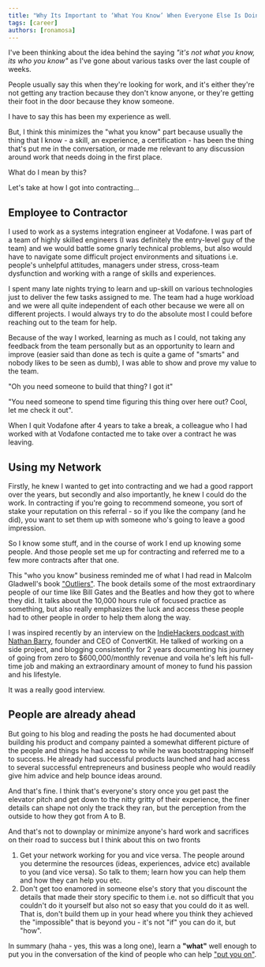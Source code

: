 ```yaml
---
title: "Why Its Important to ‘What You Know’ When Everyone Else Is Doing ‘Who You Know'"
tags: [career]
authors: [ronamosa]
---
```


I've been thinking about the idea behind the saying _"it's not what you know, its who you know"_ as I've gone about various tasks over the last couple of weeks.

People usually say this when they're looking for work, and it's either they're not getting any traction because they don't know anyone, or they're getting their foot in the door because they know someone.

I have to say this has been my experience as well.

<!--truncate-->

But, I think this minimizes the "what you know" part because usually the thing that I know - a skill, an experience, a certification - has been the thing that's put me in the conversation, or made me relevant to any discussion around work that needs doing in the first place.

What do I mean by this?

Let's take at how I got into contracting...

## Employee to Contractor

I used to work as a systems integration engineer at Vodafone. I was part of a team of highly skilled engineers (I was definitely the entry-level guy of the team) and we would battle some gnarly technical problems, but also would have to navigate some difficult project environments and situations i.e. people's unhelpful attitudes, managers under stress, cross-team dysfunction and working with a range of skills and experiences.

I spent many late nights trying to learn and up-skill on various technologies just to deliver the few tasks assigned to me. The team had a huge workload and we were all quite independent of each other because we were all on different projects. I would always try to do the absolute most I could before reaching out to the team for help.

Because of the way I worked, learning as much as I could, not taking any feedback from the team personally but as an opportunity to learn and improve (easier said than done as tech is quite a game of "smarts" and nobody likes to be seen as dumb), I was able to show and prove my value to the team.

"Oh you need someone to build that thing? I got it"

"You need someone to spend time figuring this thing over here out? Cool, let me check it out".

When I quit Vodafone after 4 years to take a break, a colleague who I had worked with at Vodafone contacted me to take over a contract he was leaving.

## Using my Network

Firstly, he knew I wanted to get into contracting and we had a good rapport over the years, but secondly and also importantly, he knew I could do the work. In contracting if you're going to recommend someone, you sort of stake your reputation on this referral - so if you like the company (and he did), you want to set them up with someone who's going to leave a good impression.

So I know some stuff, and in the course of work I end up knowing some people. And those people set me up for contracting and referred me to a few more contracts after that one.

This "who you know" business reminded me of what I had read in Malcolm Gladwell's book ["Outliers"](https://www.goodreads.com/book/show/3228917-outliers). The book details some of the most extraordinary people of our time like Bill Gates and the Beatles and how they got to where they did. It talks about the 10,000 hours rule of focused practice as something, but also really emphasizes the luck and access these people had to other people in order to help them along the way.

I was inspired recently by an interview on the [IndieHackers podcast with Nathan Barry](https://www.indiehackers.com/podcast/008-nathan-barry-of-convertkit), founder and CEO of ConvertKit. He talked of working on a side project, and blogging consistently for 2 years documenting his journey of going from zero to $600,000/monthly revenue and voila he's left his full-time job and making an extraordinary amount of money to fund his passion and his lifestyle.

It was a really good interview.

## People are already ahead

But going to his blog and reading the posts he had documented about building his product and company painted a somewhat different picture of the people and things he had access to while he was bootstrapping himself to success. He already had successful products launched and had access to several successful entrepreneurs and business people who would readily give him advice and help bounce ideas around.

And that's fine. I think that's everyone's story once you get past the elevator pitch and get down to the nitty gritty of their experience, the finer details can shape not only the track they ran, but the perception from the outside to how they got from A to B.

And that's not to downplay or minimize anyone's hard work and sacrifices on their road to success but I think about this on two fronts

1. Get your network working for you and vice versa. The people around you determine the resources (ideas, experiences, advice etc) available to you (and vice versa). So talk to them; learn how you can help them and how they can help you etc.
2. Don't get too enamored in someone else's story that you discount the details that made their story specific to them i.e. not so difficult that you couldn't do it yourself but also not so easy that you could do it as well. That is, don't build them up in your head where you think they achieved the "impossible" that is beyond you - it's not "if" you can do it, but "how".

In summary (haha - yes, this was a long one), learn a **"what"** well enough to put you in the conversation of the kind of people who can help ["put you on"](https://www.urbandictionary.com/define.php?term=put+you+on).

